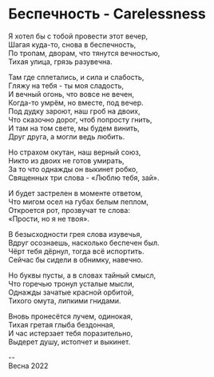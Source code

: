 # Беспечность - Carelessness

Я хотел бы с тобой провести этот вечер, \
Шагая куда-то, снова в беспечность, \
По тропам, дворам, что тянутся вечностью, \
Тихая улица, грязь разувечна.

Там где сплетались, и сила и слабость, \
Гляжу на тебя - ты моя сладость, \
И вечный огонь, что вовсе не вечен, \
Когда-то умрём, но вместе, под вечер. \
Под дудку зароют, наш гроб на двоих, \
Что сказочно дорог, чтоб попросту гнить, \
И там на том свете, мы будем винить, \
Друг друга, а могли ведь любить.

Но страхом окутан, наш верный союз, \
Никто из двоих не готов умирать, \
За то что однажды он выкинет робко, \
Священных три слова - «Люблю тебя, зай».

И будет застрелен в моменте ответом, \
Что мигом осел на губах белым пеплом, \
Откроется рот, прозвучат те слова: \
«Прости, но я не твоя».

В безысходности грея слова изувечья, \
Вдруг осознаешь, насколько беспечен был. \
Чёрт тебя дёрнул, тогда всё испортить. \
Сейчас бы сидели в обнимку, навечно.

Но буквы пусты, а в словах тайный смысл, \
Что горечью тронул усталые мысли, \
Однажды зачатые красной орбитой, \
Тихого омута, липкими гнидами.

Вновь пронесётся лучем, одинокая, \
Тихая гретая глыба бездонная, \
И час истерзает тебя поразительно, \
Выдерет душу, истопчет и выкинет.

\--\
Весна 2022